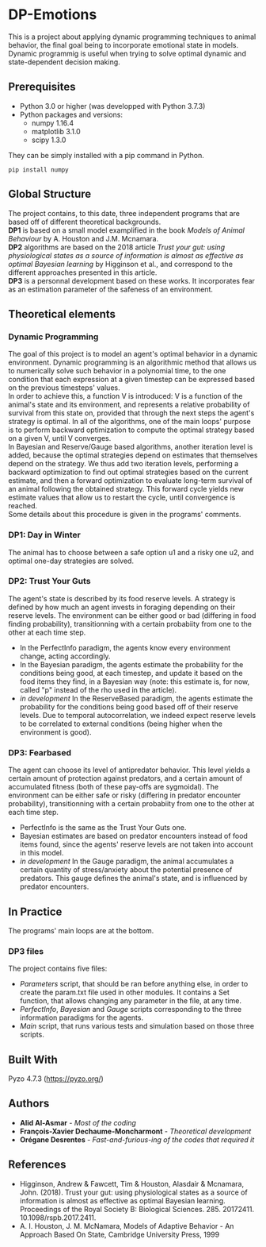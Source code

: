 # DP-Emotions

This is a project about applying dynamic programming techniques to animal behavior, the final goal being to incorporate emotional state in models. Dynamic programmig is useful when trying to solve optimal dynamic and state-dependent decision making. 

## Prerequisites

-  Python 3.0 or higher (was developped with Python 3.7.3)
-  Python packages and versions:
      - numpy              1.16.4 
      - matplotlib         3.1.0   
      - scipy              1.3.0   

They can be simply installed with a pip command in Python.
```
pip install numpy
```

## Global Structure
The project contains, to this date, three independent programs that are based off of different theoretical backgrounds.    
**DP1** is based on a small model examplified in the book *Models of Animal Behaviour* by A. Houston and J.M. Mcnamara.   
**DP2** algorithms are based on the 2018 article *Trust your gut: using physiological states as a source of information is almost as effective as optimal Bayesian learning* by Higginson et al., and correspond to the different approaches presented in this article.  
**DP3** is a personnal development based on these works. It incorporates fear as an estimation parameter of the safeness of an environment. 


## Theoretical elements
### Dynamic Programming
The goal of this project is to model an agent's optimal behavior in a dynamic environment. Dynamic programming is an algorithmic method that allows us to numerically solve such behavior in a polynomial time, to the one condition that each expression at a given timestep can be expressed based on the previous timesteps' values.  
In order to achieve this, a function V is introduced: V is a function of the animal's state and its environment, and represents a relative probability of survival from this state on, provided that through the next steps the agent's strategy is optimal. In all of the algorithms, one of the main loops' purpose is to perform backward optimization to compute the optimal strategy based on a given V, until V converges.  
In Bayesian and Reserve/Gauge based algorithms, another iteration level is added, because the optimal strategies depend on estimates that themselves depend on the strategy. We thus add two iteration levels, performing a backward optimization to find out optimal strategies based on the current estimate, and then a forward optimization to evaluate long-term survival of an animal following the obtained strategy. This forward cycle yields new estimate values that allow us to restart the cycle, until convergence is reached.  
Some details about this procedure is given in the programs' comments.

### DP1: Day in Winter
The animal has to choose between a safe option u1 and a risky one u2, and optimal one-day strategies are solved.   

### DP2: Trust Your Guts
The agent's state is described by its food reserve levels. A strategy is defined by how much an agent invests in foraging depending on their reserve levels. The environment can be either good or bad (differing in food finding probability), transitionning with a certain probabiity from one to the other at each time step.  
- In the PerfectInfo paradigm, the agents know every environment change, acting accordingly.  
- In the Bayesian paradigm, the agents estimate the probability for the conditions being good, at each timestep, and update it based on the food items they find, in a Bayesian way (note: this estimate is, for now, called "p" instead of the rho used in the article).  
- *in development* In the ReserveBased paradigm, the agents estimate the probability for the conditions being good based off of their reserve levels. Due to temporal autocorrelation, we indeed expect reserve levels to be correlated to external conditions (being higher when the environment is good).  

### DP3: Fearbased
The agent can choose its level of antipredator behavior. This level yields a certain amount of protection against predators, and a certain amount of accumulated fitness (both of these pay-offs are sygmoidal). The environment can be either safe or risky (differing in predator encounter probability), transitionning with a certain probabiity from one to the other at each time step.  
- PerfectInfo is the same as the Trust Your Guts one.
- Bayesian estimates are based on predator encounters instead of food items found, since the agents' reserve levels are not taken into account in this model.
- *in development* In the Gauge paradigm, the animal accumulates a certain quantity of stress/anxiety about the potential presence of predators. This gauge defines the animal's state, and is influenced by predator encounters.

## In Practice
The programs' main loops are at the bottom.

### DP3 files
The project contains five files: 
- _Parameters_ script, that should be ran before anything else, in order to create the param.txt file used in other modules. It contains a Set function, that allows changing any parameter in the file, at any time.
- _PerfectInfo_, _Bayesian_ and _Gauge_ scripts corresponding to the three information paradigms for the agents.
- _Main_ script, that runs various tests and simulation based on those three scripts.  

## Built With

Pyzo 4.7.3 (https://pyzo.org/)


## Authors

* **Alid Al-Asmar** - *Most of the coding*
* **François-Xavier Dechaume-Moncharmont** - *Theoretical development*
* **Orégane Desrentes** - *Fast-and-furious-ing of the codes that required it*


## References 

* Higginson, Andrew & Fawcett, Tim & Houston, Alasdair & Mcnamara, John. (2018). Trust your gut: using physiological states as a source of information is almost as effective as optimal Bayesian learning. Proceedings of the Royal Society B: Biological Sciences. 285. 20172411. 10.1098/rspb.2017.2411. 
* A. I. Houston, J. M. McNamara, Models of Adaptive Behavior - An Approach Based On State, Cambridge University Press, 1999
